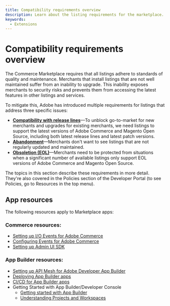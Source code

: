 ```yaml
---
title: Compatibility requirements overview
description: Learn about the listing requirements for the marketplace.
keywords:
  - Extensions
---
```


# Compatibility requirements overview

The Commerce Marketplace requires that all listings adhere to standards of quality and maintenance. Merchants that install listings that are not well maintained suffer from an inability to upgrade. This inability exposes merchants to security risks and prevents them from accessing the latest features in other listings and services.

To mitigate this, Adobe has introduced multiple requirements for listings that address three specific issues:

-  [**Compatibility with release lines**](../compatibility/releases.md)—To unblock go-to-market for new merchants and upgrades for existing merchants, we need listings to support the latest versions of Adobe Commerce and Magento Open Source, including both latest release lines and latest patch versions.
-  [**Abandonment**](../compatibility/abandoned-extensions.md)—Merchants don't want to see listings that are not regularly updated and maintained.
-  [**Obsoletion (EOL)**](../compatibility/obsolete-extensions.md)—Merchants need to be protected from situations when a significant number of available listings only support EOL versions of Adobe Commerce and Magento Open Source.

The topics in this section describe these requirements in more detail. They're also covered in the Policies section of the Developer Portal (to see Policies, go to Resources in the top menu).

## App resources

The following resources apply to Marketplace apps:

### Commerce resources:

- [Setting up I/O Events for Adobe Commerce](https://developer.adobe.com/commerce/extensibility/events/)
- [Configuring Events for Adobe Commerce](https://developer.adobe.com/commerce/extensibility/events/configure-commerce/)
- [Setting up Admin UI SDK](https://developer.adobe.com/commerce/extensibility/admin-ui-sdk/)

### App Builder resources:

- [Setting up API Mesh for Adobe Developer App Builder](https://developer.adobe.com/graphql-mesh-gateway/gateway/getting-started/)
- [Deploying App Builder apps](https://developer.adobe.com/app-builder/docs/guides/deployment/)
- [CI/CD for App Builder apps](https://developer.adobe.com/app-builder/docs/guides/deployment/ci_cd_for_firefly_apps/)
- Getting Started with App Builder/Developer Console
  - [Getting started with App Builder](https://developer.adobe.com/app-builder/docs/getting_started/)
  - [Understanding Projects and Workspaces](https://developer.adobe.com/app-builder/docs/resources/videos/exploring/projects-and-workspaces/)
